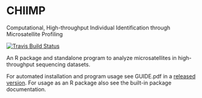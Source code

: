 # CHIIMP
Computational, High-throughput Individual Identification through Microsatellite Profiling

[![Travis Build Status](https://travis-ci.org/ShawHahnLab/chiimp.svg?branch=master)](https://travis-ci.org/ShawHahnLab/chiimp)

An R package and standalone program to analyze microsatellites in
high-throughput sequencing datasets.

For automated installation and program usage see GUIDE.pdf in a
[released version](https://github.com/ShawHahnLab/chiimp/releases).  For usage
as an R package also see the built-in package documentation.
